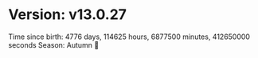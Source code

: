 # Version: v13.0.27
Time since birth: 4776 days, 114625 hours, 6877500 minutes, 412650000 seconds
Season: Autumn 🍁
